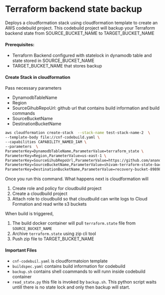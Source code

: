 # Terraform backend state backup
Deploys a cloudformation stack using cloudformation template to create an AWS codebuild project. This codebuild project will backup your Terraform backend state from SOURCE_BUCKET_NAME to TARGET_BUCKET_NAME

#### Prerequisites:
 - Terraform Backend configured with statelock in dynamodb table and state stored in SOURCE_BUCKET_NAME
 - TARGET_BUCKET_NAME that stores backup

#### Create Stack in cloudformation
Pass necessary parameters
 - DynamodbTableName
 - Region
 - SourceGihubRepoUrl: github url that contains build information and build commands
 - SourceBucketName
 - DestinationBucketName
```bash
aws cloudformation create-stack  --stack-name test-stack-name-2  \
--template-body file://cnf-codebuild.yaml \
--capabilities CAPABILITY_NAMED_IAM \
--parameters  \
ParameterKey=DynamodbTableName,ParameterValue=terraform_state \
ParameterKey=Region,ParameterValue=us-east-1 \
ParameterKey=SourceGihubRepoUrl,ParameterValue=https://github.com/anandshivam44/build \
ParameterKey=SourceBucketName,ParameterValue=shivam-terraform-state-backend-1212121 \
ParameterKey=DestinationBucketName,ParameterValue=recovery-bucket-89898989

```
 Once you run this command. What happens next is cloudformation will 
 1. Create role and policy for cloudbuild project
 2. Create a cloudbuild project
 3. Attach role to cloudbuild so that cloudbuild can write logs to Cloud Formation and read write s3 buckets

 When build is triggered, 
 1. The build docker container will pull `terraform.state` file from `SOURCE_BUCKET_NAME` 
 2. Archive `terraform.state` using zip cli tool
 3. Push zip file to TARGET_BUCKET_NAME

#### Important Files
 - `cnf-codebuil.yaml` is cloudformatoion template
 - `buildspec.yaml` contains build information for codebuild
 - `backup.sh` contains shell coammands to will runn inside codebuild container
 - `read_state.py` this file is invoked by `backup.sh`. This python script waits untill there is no state lock and only then backup will start.
